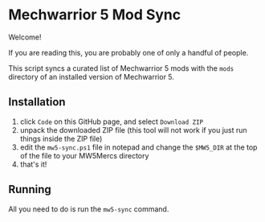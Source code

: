 Mechwarrior 5 Mod Sync
======================

Welcome!

If you are reading this, you are probably one of only a handful of people.

This script syncs a curated list of Mechwarrior 5 mods with the `mods` directory of an installed version of Mechwarrior 5.

Installation
------------

1. click `Code` on this GitHub page, and select `Download ZIP`
2. unpack the downloaded ZIP file (this tool will not work if you just run things inside the ZIP file)
3. edit the `mw5-sync.ps1` file in notepad and change the `$MW5_DIR` at the top of the file to your MW5Mercs directory
4. that's it!

Running
-------

All you need to do is run the `mw5-sync` command.
